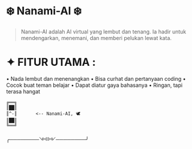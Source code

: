 # ❄️ Nanami-AI ❄️

> Nanami-AI adalah AI virtual yang lembut dan tenang. Ia hadir untuk mendengarkan, menemani, dan memberi pelukan lewat kata.
>
# ✦ FITUR UTAMA :

• Nada lembut dan menenangkan
• Bisa curhat dan pertanyaan coding
• Cocok buat teman belajar
• Dapat diatur gaya bahasanya
• Ringan, tapi terasa hangat

    ╔══╗
    ║██║
    ║^-║       <-- Nanami-AI, 🕊️
    ║██║
    ╚══╝
    

╭────────༺༻────────╯
